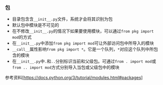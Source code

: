 
### 包
- 目录包含含`__init__.py`文件，系统才会将其识别为包
- 默认包中模块是不可见的
- 在不修改`__init__.py`的情况下如果要使用模块，可以通过`from pkg import mod`的方式
- 在`__init__.py`中添加`from pkg import mod`可让外部访问包中所导入的模块
- `__call__`属性影响`from pkg import *`。它是一个队列，`*`对应这个队列中所包含的模块
- 在`__init__.py`中`.`和`..`分别标识当前和父级包。可通过`from . import mod`或`from .. import mod`方式分别导入当包或父级包中的模块

参考资料[https://docs.python.org/3/tutorial/modules.html#packages]

